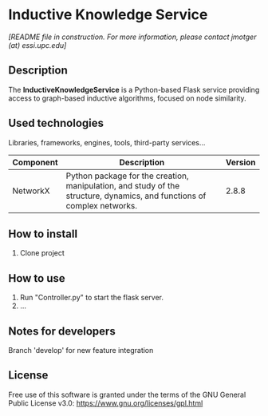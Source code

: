 # Inductive Knowledge Service

*[README file in construction. For more information, please contact jmotger (at) essi.upc.edu]*

## Description

The **InductiveKnowledgeService** is a Python-based Flask service providing access to graph-based inductive algorithms, focused on node similarity.

## Used technologies

Libraries, frameworks, engines, tools, third-party services...

| Component           | Description                                                           | Version |
|---------------------|-----------------------------------------------------------------------|---------|
| NetworkX            | Python package for the creation, manipulation, and study of the structure, dynamics, and functions of complex networks. | 2.8.8   |


## How to install

1. Clone project

## How to use

1. Run "Controller.py" to start the flask server.
2. ...

## Notes for developers

Branch 'develop' for new feature integration

## License

Free use of this software is granted under the terms of the GNU General Public License v3.0: https://www.gnu.org/licenses/gpl.html
